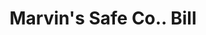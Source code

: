 ---
doi: 10.7916/D8BZ7J4V
date_other: '1870'
date_other_textual: 1870-1879
form: printed ephemera
genre:
- Invoices
name:
- Marvin's Safe Co.
object_in_context_url: https://biggert.cul.columbia.edu/items/view/ave_biggert_01064
subject_hierarchical_geographic:
- New York, New York, United States
subject_name:
- Marvin's Safe Co.
title: Marvin's Safe Co.. Bill
sort_title: Marvin's Safe Co.. Bill
call_number: ave_biggert_01064
coordinates:
- 40.71277777777778,-74.00583333333333
pid: ave_biggert_01064
identifiers: ave_biggert_01064
thumbnail: https://derivativo-1.library.columbia.edu/iiif/2/ldpd:344420/full/!256,256/0/native.jpg
permalink: /biggert/ave_biggert_01064/
layout: iiif-image-page
---
